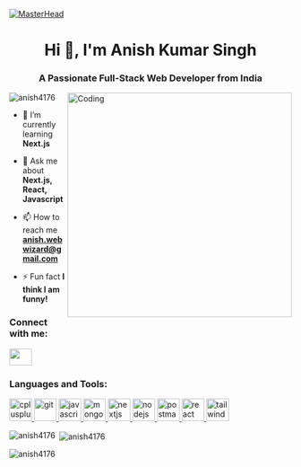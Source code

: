 [![MasterHead](https://propulsive.in/assets/img/service-icon/web.gif)](https://rishavchanda.io)
<h1 align="center">Hi 👋, I'm Anish Kumar Singh</h1>
<h3 align="center">A Passionate Full-Stack Web Developer from India</h3>
<img align="right" width="400" alt="Coding" src="https://cdn.dribbble.com/users/1162077/screenshots/3848914/programmer.gif">

<p align="left"> <img src="https://komarev.com/ghpvc/?username=anish4176&label=Profile%20views&color=0e75b6&style=flat" alt="anish4176" /> </p>

- 🌱 I’m currently learning **Next.js**

- 💬 Ask me about **Next.js, React, Javascript**

- 📫 How to reach me **anish.webwizard@gmail.com**

- ⚡ Fun fact **I think I am funny!**

<h3 align="left">Connect with me:</h3>
<p align="left" >
<a href="https://linkedin.com/in/anish-webdev" target="blank"><img align="center" src="https://encrypted-tbn0.gstatic.com/images?q=tbn:ANd9GcQvArBsL3q-mYGcZu2JGAch1aGPclnz488q-w&usqp=CAU" height="30" width="40" /></a>

</p>

<h3 align="left">Languages and Tools:</h3>
<p align="left"margin='3px'>  <a href="https://www.w3schools.com/cpp/" target="_blank" rel="noreferrer"> <img src="https://w7.pngwing.com/pngs/46/626/png-transparent-c-logo-the-c-programming-language-computer-icons-computer-programming-source-code-programming-miscellaneous-template-blue.png" alt="cplusplus" width="40" height="40"/> </a> 
  <a href="https://git-scm.com/" target="_blank" rel="noreferrer"> <img src="https://www.vectorlogo.zone/logos/git-scm/git-scm-icon.svg" alt="git" width="40" height="40"/> </a>
  <a href="https://developer.mozilla.org/en-US/docs/Web/JavaScript" target="_blank" rel="noreferrer"> <img src="https://encrypted-tbn0.gstatic.com/images?q=tbn:ANd9GcQI3pYJqgE0pQg-3wXUGXkjWpj7yPiZ9I3b0w&usqp=CAU" alt="javascript" width="40" height="40"/> </a>
  <a href="https://www.mongodb.com/" target="_blank" rel="noreferrer"> <img src="https://encrypted-tbn0.gstatic.com/images?q=tbn:ANd9GcQHnsOy9gXqb7Nd9WGDBnZv44GqucqxsF90cQ&usqp=CAU" alt="mongodb" width="40" height="40"/> </a>
  <a href="https://nextjs.org/" target="_blank" rel="noreferrer"> <img src="https://encrypted-tbn0.gstatic.com/images?q=tbn:ANd9GcQJEWCl3D1_JGj7-6OKGKIhepY1fMe3blH5_w&usqp=CAU" alt="nextjs" width="40" height="40"/> </a> 
  <a href="https://nodejs.org" target="_blank" rel="noreferrer"> <img src="https://encrypted-tbn0.gstatic.com/images?q=tbn:ANd9GcRIkBOkD52bdiJl2hHJ1Nhf9ILDW3Q48gY4lg&usqp=CAU" alt="nodejs" width="40" height="40"/> </a> 
  <a href="https://postman.com" target="_blank" rel="noreferrer"> <img src="https://www.vectorlogo.zone/logos/getpostman/getpostman-icon.svg" alt="postman" width="40" height="40"/> </a> <a href="https://reactjs.org/" target="_blank" rel="noreferrer"> <img src="https://encrypted-tbn0.gstatic.com/images?q=tbn:ANd9GcRCPoisTcziy_SlMPl8PoxCviNYs7NGoAonU8zcctE&s" alt="react" width="40" height="40"/> </a> <a href="https://tailwindcss.com/" target="_blank" rel="noreferrer"> <img src="https://www.vectorlogo.zone/logos/tailwindcss/tailwindcss-icon.svg" alt="tailwind" width="40" height="40"/> </a>  </p>

<p><img align="left" src="https://github-readme-stats.vercel.app/api/top-langs?username=anish4176&show_icons=true&locale=en&layout=compact" alt="anish4176" /></p>

<p>&nbsp;<img align="center" src="https://github-readme-stats.vercel.app/api?username=anish4176&show_icons=true&locale=en" alt="anish4176" /></p>

<p><img align="center" src="https://github-readme-streak-stats.herokuapp.com/?user=anish4176&" alt="anish4176" /></p>
